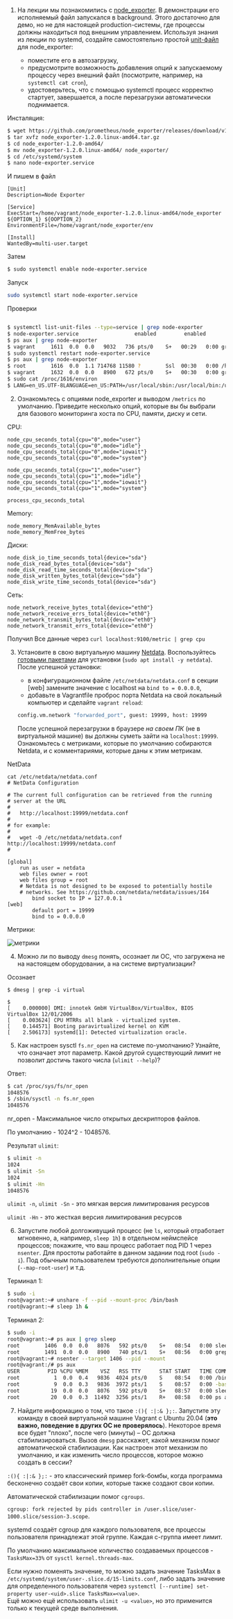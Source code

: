 
1. На лекции мы познакомились с [node_exporter](https://github.com/prometheus/node_exporter/releases). В демонстрации его 
   исполняемый файл запускался в background. Этого достаточно для демо, но не для настоящей production-системы, где 
   процессы должны находиться под внешним управлением. Используя знания из лекции по systemd, создайте самостоятельно простой 
   [unit-файл](https://www.freedesktop.org/software/systemd/man/systemd.service.html) для node_exporter:

   * поместите его в автозагрузку,
   * предусмотрите возможность добавления опций к запускаемому процессу через внешний файл (посмотрите, например, на `systemctl cat cron`),
   * удостоверьтесь, что с помощью systemctl процесс корректно стартует, завершается, а после перезагрузки автоматически поднимается.
   

Инсталяция:  

```bash
$ wget https://github.com/prometheus/node_exporter/releases/download/v1.2.0/node_exporter-1.2.0.linux-amd64.tar.gz
$ tar xvfz node_exporter-1.2.0.linux-amd64.tar.gz
$ cd node_exporter-1.2.0-amd64/
$ mv node_exporter-1.2.0.linux-amd64/ node_exporter/
$ cd /etc/systemd/system
$ nano node-exporter.service
```

И пишем в файл

```
[Unit]
Description=Node Exporter
 
[Service]
ExecStart=/home/vagrant/node_exporter-1.2.0.linux-amd64/node_exporter ${OPTION_1} ${OOPTION_2}
EnvironmentFile=/home/vagrant/node_exporter/env
 
[Install]
WantedBy=multi-user.target
```

Затем
  
```bash
$ sudo systemctl enable node-exporter.service
```

Запуск

```bash
sudo systemctl start node-exporter.service
```

Проверки

```bash

$ systemctl list-unit-files --type=service | grep node-exporter
$ node-exporter.service                  enabled         enabled      
$ ps aux | grep node-exporter
$ vagrant     1611  0.0  0.0   9032   736 pts/0    S+   00:29   0:00 grep --color=auto node-exporter
$ sudo systemctl restart node-exporter.service
$ ps aux | grep node-exporter
$ root        1616  0.0  1.1 714768 11580 ?        Ssl  00:30   0:00 /home/vagrant/node_exporter/node_exporter
$ vagrant     1632  0.0  0.0   8900   672 pts/0    S+   00:30   0:00 grep --color=auto node_ex
$ sudo cat /proc/1616/environ
$ LANG=en_US.UTF-8LANGUAGE=en_US:PATH=/usr/local/sbin:/usr/local/bin:/usr/sbin:/usr/bin:/sbin:/bin:/snap/binINVOCATION_ID=ee1f96f4138f46be8e7f5c096fd19642JOURNAL_STREAM=9:31245
```

2. Ознакомьтесь с опциями node_exporter и выводом `/metrics` по умолчанию. Приведите несколько опций, которые вы бы 
   выбрали для базового мониторинга хоста по CPU, памяти, диску и сети.

CPU:

```  
node_cpu_seconds_total{cpu="0",mode="user"}
node_cpu_seconds_total{cpu="0",mode="idle"}  
node_cpu_seconds_total{cpu="0",mode="iowait"}  
node_cpu_seconds_total{cpu="0",mode="system"}  

node_cpu_seconds_total{cpu="1",mode="user"}
node_cpu_seconds_total{cpu="1",mode="idle"}  
node_cpu_seconds_total{cpu="1",mode="iowait"}  
node_cpu_seconds_total{cpu="1",mode="system"}  

process_cpu_seconds_total  
```


Memory: 

``` 
node_memory_MemAvailable_bytes  
node_memory_MemFree_bytes  
```

Диски:  

```
node_disk_io_time_seconds_total{device="sda"}
node_disk_read_bytes_total{device="sda"}  
node_disk_read_time_seconds_total{device="sda"}  
node_disk_written_bytes_total{device="sda"}
node_disk_write_time_seconds_total{device="sda"}  
```

Сеть: 

```
node_network_receive_bytes_total{device="eth0"}  
node_network_receive_errs_total{device="eth0"}  
node_network_transmit_bytes_total{device="eth0"}  
node_network_transmit_errs_total{device="eth0"}
```

Получил Все данные через ```curl localhost:9100/metric | grep cpu```

3. Установите в свою виртуальную машину [Netdata](https://github.com/netdata/netdata). 
   Воспользуйтесь [готовыми пакетами](https://packagecloud.io/netdata/netdata/install) для установки (`sudo apt install -y netdata`). 
   После успешной установки:
   * в конфигурационном файле `/etc/netdata/netdata.conf` в секции [web] замените значение с localhost на `bind to = 0.0.0.0`,
   * добавьте в Vagrantfile проброс порта Netdata на свой локальный компьютер и сделайте `vagrant reload`:

    ```bash
    config.vm.network "forwarded_port", guest: 19999, host: 19999
    ```

   После успешной перезагрузки в браузере *на своем ПК* (не в виртуальной машине) вы должны суметь зайти на `localhost:19999`. 
   Ознакомьтесь с метриками, которые по умолчанию собираются Netdata, и с комментариями, которые даны к этим метрикам.

NetData

```
cat /etc/netdata/netdata.conf
# NetData Configuration

# The current full configuration can be retrieved from the running
# server at the URL
#
#   http://localhost:19999/netdata.conf
#
# for example:
#
#   wget -O /etc/netdata/netdata.conf http://localhost:19999/netdata.conf
#

[global]
	run as user = netdata
	web files owner = root
	web files group = root
	# Netdata is not designed to be exposed to potentially hostile
	# networks. See https://github.com/netdata/netdata/issues/164
        bind socket to IP = 127.0.0.1
[web]
        default port = 19999
        bind to = 0.0.0.0
```

Метрики:

![метрики](netdata.png)

4. Можно ли по выводу `dmesg` понять, осознает ли ОС, что загружена не на настоящем оборудовании, а на системе виртуализации?

Осознает

```
$ dmesg | grep -i virtual

$
[    0.000000] DMI: innotek GmbH VirtualBox/VirtualBox, BIOS VirtualBox 12/01/2006
[    0.003624] CPU MTRRs all blank - virtualized system.
[    0.144571] Booting paravirtualized kernel on KVM
[    2.506173] systemd[1]: Detected virtualization oracle.
```

5. Как настроен sysctl `fs.nr_open` на системе по-умолчанию? Узнайте, что означает этот параметр. Какой другой существующий лимит не 
   позволит достичь такого числа (`ulimit --help`)?  
   
Ответ:

```bash
$ cat /proc/sys/fs/nr_open
1048576
$ /sbin/sysctl -n fs.nr_open
1048576
```  
nr_open - Максимальное число открытых дескрипторов файлов. 

По умолчанию - 1024^2 - 1048576.

Результат `ulimit`:  

```bash
$ ulimit -n
1024
$ ulimit -Sn
1024
$ ulimit -Hn
1048576
```  

`ulimit -n`, `ulimit -Sn` - это мягкая версия лимитирования ресурсов

`ulimit -Hn` - это жесткая версия лимитирования ресурсов


6. Запустите любой долгоживущий процесс (не `ls`, который отработает мгновенно, а, например, `sleep 1h`) в 
   отдельном неймспейсе процессов; покажите, что ваш процесс работает под PID 1 через `nsenter`. Для простоты 
   работайте в данном задании под root (`sudo -i`). Под обычным пользователем требуются дополнительные опции (`--map-root-user`) и т.д.
   

Терминал 1:  

```bash
$ sudo -i
root@vagrant:~# unshare -f --pid --mount-proc /bin/bash
root@vagrant:~# sleep 1h &
```  

Терминал 2:

```bash
$ sudo -i
root@vagrant:~# ps aux | grep sleep
root        1406  0.0  0.0   8076   592 pts/0    S+   08:54   0:00 sleep 1h
root        1491  0.0  0.0   8900   740 pts/1    S+   08:56   0:00 grep --color=auto sleep
root@vagrant:~# nsenter --target 1406 --pid --mount
root@vagrant:/# ps aux
USER         PID %CPU %MEM    VSZ   RSS TTY      STAT START   TIME COMMAND
root           1  0.0  0.4   9836  4024 pts/0    S    08:54   0:00 /bin/bash
root           9  0.0  0.3   9836  3972 pts/1    S    08:57   0:00 -bash
root          19  0.0  0.0   8076   592 pts/0    S+   08:57   0:00 sleep 1h
root          20  0.0  0.3  11492  3256 pts/1    R+   08:58   0:00 ps aux
```

7. Найдите информацию о том, что такое `:(){ :|:& };:`. Запустите эту команду в своей виртуальной машине Vagrant с Ubuntu 20.04 
   (**это важно, поведение в других ОС не проверялось**). Некоторое время все будет "плохо", после чего (минуты) – ОС должна стабилизироваться. 
   Вызов `dmesg` расскажет, какой механизм помог автоматической стабилизации. Как настроен этот механизм по умолчанию, и как изменить число процессов, 
   которое можно создать в сессии?


`:(){ :|:& };:` - это классический пример fork-бомбы, когда программа бесконечно создаёт свои копии, которые также создают свои копии.

Автоматической стабилизации помог ```cgroups```. 

```cgroup: fork rejected by pids controller in /user.slice/user-1000.slice/session-3.scope```. 

systemd создаёт cgroup для каждого пользователя, все процессы пользователя принадлежат этой группе. Каждая c-группа имеет лимит.

По умолчанию максимальное количество создаваемых процессов - ```TasksMax=33%``` от ```sysctl kernel.threads-max```.

Если нужно поменять значение, то можно задать значение TasksMax в `/etc/systemd/system/user-.slice.d/15-limits.conf`, либо задать значение для определенного пользователя через `systemctl [--runtime] set-property user-<uid>.slice TasksMax=<value>`.  
Ещё можно ещё использовать `ulimit -u <value>`, но это применится только к текущей среде выполнения.
